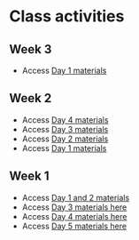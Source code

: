 # Class activities

## Week 3

- Access [Day 1 materials](https://colab.research.google.com/github/DartDoesData/python-practice/blob/main/Week_3_Day_1.ipynb)

## Week 2

- Access [Day 4 materials](https://colab.research.google.com/github/DartDoesData/python-practice/blob/main/Week_2_Day_4.ipynb)
- Access [Day 3 materials](https://colab.research.google.com/github/DartDoesData/python-practice/blob/main/Week_2_Day_3.ipynb)
- Access [Day 2 materials](https://colab.research.google.com/github/DartDoesData/python-practice/blob/main/Week_2_Day_2.ipynb)
- Access [Day 1 materials](https://colab.research.google.com/github/DartDoesData/python-practice/blob/main/Week_2_Day_1.ipynb)

## Week 1

- Access [Day 1 and 2 materials](https://drive.google.com/drive/u/0/folders/1qNcotNCrUDSY4Bt8ISc-_R5BAuhllYLj)
- Access [Day 3 materials here](https://colab.research.google.com/github/DartDoesData/python-practice/blob/main/Day_3.ipynb)
- Access [Day 4 materials here](https://colab.research.google.com/github/DartDoesData/python-practice/blob/main/Day_4.ipynb)
- Access [Day 5 materials here](https://colab.research.google.com/github/DartDoesData/python-practice/blob/main/Day_5.ipynb)
